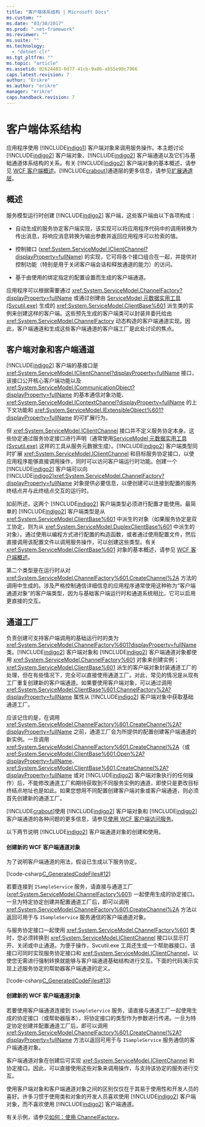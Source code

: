```yaml
---
title: "客户端体系结构 | Microsoft Docs"
ms.custom: ""
ms.date: "03/30/2017"
ms.prod: ".net-framework"
ms.reviewer: ""
ms.suite: ""
ms.technology: 
  - "dotnet-clr"
ms.tgt_pltfrm: ""
ms.topic: "article"
ms.assetid: 02624403-0d77-41cb-9a86-ab55e98c7966
caps.latest.revision: 7
author: "Erikre"
ms.author: "erikre"
manager: "erikre"
caps.handback.revision: 7
---
```

# 客户端体系结构
应用程序使用 [!INCLUDE[indigo1](../../../../includes/indigo1-md.md)] 客户端对象来调用服务操作。本主题讨论 [!INCLUDE[indigo2](../../../../includes/indigo2-md.md)] 客户端对象、[!INCLUDE[indigo2](../../../../includes/indigo2-md.md)] 客户端通道以及它们与基础通道体系结构的关系。有关 [!INCLUDE[indigo2](../../../../includes/indigo2-md.md)] 客户端对象的基本概述，请参见 [WCF 客户端概述](../../../../docs/framework/wcf/wcf-client-overview.md)。[!INCLUDE[crabout](../../../../includes/crabout-md.md)]通道层的更多信息，请参见[扩展通道层](../../../../docs/framework/wcf/extending/extending-the-channel-layer.md)。  
  
## 概述  
 服务模型运行时创建 [!INCLUDE[indigo2](../../../../includes/indigo2-md.md)] 客户端，这些客户端由以下各项构成：  
  
-   自动生成的服务协定客户端实现，该实现可以将应用程序代码中的调用转换为传出消息，将响应消息转换为输出参数并返回应用程序可以检索的值。  
  
-   控制接口 \(<xref:System.ServiceModel.IClientChannel?displayProperty=fullName>\) 的实现，它可将各个接口组合在一起，并提供对控制功能（特别是用于关闭客户端会话和释放通道的能力）的访问。  
  
-   基于由使用的绑定指定的配置设置而生成的客户端通道。  
  
 应用程序可以根据需要通过 <xref:System.ServiceModel.ChannelFactory?displayProperty=fullName> 或通过创建由 [ServiceModel 元数据实用工具 \(Svcutil.exe\)](../../../../docs/framework/wcf/servicemodel-metadata-utility-tool-svcutil-exe.md) 生成的 <xref:System.ServiceModel.ClientBase%601> 派生类的实例来创建这样的客户端。这些预先生成的客户端类可以封装并委托给由 <xref:System.ServiceModel.ChannelFactory> 动态构造的客户端通道实现。因此，客户端通道和生成这些客户端通道的客户端工厂是此处讨论的焦点。  
  
## 客户端对象和客户端通道  
 [!INCLUDE[indigo2](../../../../includes/indigo2-md.md)] 客户端的基接口是 <xref:System.ServiceModel.IClientChannel?displayProperty=fullName> 接口，该接口公开核心客户端功能以及 <xref:System.ServiceModel.ICommunicationObject?displayProperty=fullName> 的基本通信对象功能、<xref:System.ServiceModel.IContextChannel?displayProperty=fullName> 的上下文功能和 <xref:System.ServiceModel.IExtensibleObject%601?displayProperty=fullName> 的可扩展行为。  
  
 但 <xref:System.ServiceModel.IClientChannel> 接口并不定义服务协定本身。这些协定通过服务协定接口进行声明（通常使用[ServiceModel 元数据实用工具 \(Svcutil.exe\)](../../../../docs/framework/wcf/servicemodel-metadata-utility-tool-svcutil-exe.md) 这样的工具从服务元数据生成）。[!INCLUDE[indigo2](../../../../includes/indigo2-md.md)] 客户端类型同时扩展 <xref:System.ServiceModel.IClientChannel> 和目标服务协定接口，以使应用程序能够直接调用操作，同时可以访问客户端运行时功能。创建一个 [!INCLUDE[indigo2](../../../../includes/indigo2-md.md)] 客户端可以向 [!INCLUDE[indigo2](../../../../includes/indigo2-md.md)]<xref:System.ServiceModel.ChannelFactory?displayProperty=fullName> 对象提供必要信息，以便创建可以连接到配置的服务终结点并与此终结点交互的运行时。  
  
 如前所述，这两个 [!INCLUDE[indigo2](../../../../includes/indigo2-md.md)] 客户端类型必须进行配置才能使用。最简单的 [!INCLUDE[indigo2](../../../../includes/indigo2-md.md)] 客户端类型是从 <xref:System.ServiceModel.ClientBase%601> 中派生的对象（如果服务协定是双工协定，则为从 <xref:System.ServiceModel.DuplexClientBase%601> 中派生的对象）。通过使用以编程方式进行配置的构造函数，或者通过使用配置文件，然后直接调用该配置文件以调用服务操作，可以创建这些类型。有关 <xref:System.ServiceModel.ClientBase%601> 对象的基本概述，请参见 [WCF 客户端概述](../../../../docs/framework/wcf/wcf-client-overview.md)。  
  
 第二个类型是在运行时从对 <xref:System.ServiceModel.ChannelFactory%601.CreateChannel%2A> 方法的调用中生成的。涉及严格控制通信详细信息的应用程序通常使用这种称为“客户端通道对象”的客户端类型，因为与基础客户端运行时和通道系统相比，它可以启用更直接的交互。  
  
## 通道工厂  
 负责创建可支持客户端调用的基础运行时的类为 <xref:System.ServiceModel.ChannelFactory%601?displayProperty=fullName> 类。[!INCLUDE[indigo2](../../../../includes/indigo2-md.md)] 客户端对象和 [!INCLUDE[indigo2](../../../../includes/indigo2-md.md)] 客户端通道对象都使用 <xref:System.ServiceModel.ChannelFactory%601> 对象来创建实例；<xref:System.ServiceModel.ClientBase%601> 派生的客户端对象封装通道工厂的处理，但在有些情况下，完全可以直接使用通道工厂。对此，常见的情况是从现有工厂重复创建新的客户端通道。如果要使用客户端对象，可以通过调用 <xref:System.ServiceModel.ClientBase%601.ChannelFactory%2A?displayProperty=fullName> 属性从 [!INCLUDE[indigo2](../../../../includes/indigo2-md.md)] 客户端对象中获取基础通道工厂。  
  
 应该记住的是，在调用 <xref:System.ServiceModel.ChannelFactory%601.CreateChannel%2A?displayProperty=fullName> 之前，通道工厂会为所提供的配置创建客户端通道的新实例。一旦调用 <xref:System.ServiceModel.ChannelFactory%601.CreateChannel%2A>（或 <xref:System.ServiceModel.ClientBase%601.Open%2A?displayProperty=fullName>、<xref:System.ServiceModel.ClientBase%601.CreateChannel%2A?displayProperty=fullName> 或对 [!INCLUDE[indigo2](../../../../includes/indigo2-md.md)] 客户端对象执行的任何操作）后，不能修改通道工厂和期待获取到不同服务实例的通道，即使只是更改目标终结点地址也是如此。如果您想用不同配置创建客户端对象或客户端通道，则必须首先创建新的通道工厂。  
  
 [!INCLUDE[crabout](../../../../includes/crabout-md.md)]使用 [!INCLUDE[indigo2](../../../../includes/indigo2-md.md)] 客户端对象和 [!INCLUDE[indigo2](../../../../includes/indigo2-md.md)] 客户端通道的各种问题的更多信息，请参见[使用 WCF 客户端访问服务](../../../../docs/framework/wcf/feature-details/accessing-services-using-a-client.md)。  
  
 以下两节说明 [!INCLUDE[indigo2](../../../../includes/indigo2-md.md)] 客户端通道对象的创建和使用。  
  
#### 创建新的 WCF 客户端通道对象  
 为了说明客户端通道的用法，假设已生成以下服务协定。  
  
 [!code-csharp[C_GeneratedCodeFiles#12](../../../../samples/snippets/csharp/VS_Snippets_CFX/c_generatedcodefiles/cs/proxycode.cs#12)]  
  
 若要连接到 `ISampleService` 服务，请直接与通道工厂 \(<xref:System.ServiceModel.ChannelFactory%601>\) 一起使用生成的协定接口。一旦为特定协定创建并配置通道工厂后，即可以调用 <xref:System.ServiceModel.ChannelFactory%601.CreateChannel%2A> 方法以返回可用于与 `ISampleService` 服务通信的客户端通道对象。  
  
 与服务协定接口一起使用 <xref:System.ServiceModel.ChannelFactory%601> 类时，您必须转换到 <xref:System.ServiceModel.IClientChannel> 接口以显示打开、关闭或中止通道。为便于操作，Svcutil.exe 工具还生成一个帮助器接口，该接口可同时实现服务协定接口和 <xref:System.ServiceModel.IClientChannel>，以使您无需进行强制转换就能够与客户端通道基础结构进行交互。下面的代码演示实现上述服务协定的帮助器客户端通道的定义。  
  
 [!code-csharp[C_GeneratedCodeFiles#13](../../../../samples/snippets/csharp/VS_Snippets_CFX/c_generatedcodefiles/cs/proxycode.cs#13)]  
  
#### 创建新的 WCF 客户端通道对象  
 若要使用客户端通道连接到 `ISampleService` 服务，请直接与通道工厂一起使用生成的协定接口（或帮助器版本），将协定接口的类型作为参数进行传递。一旦为特定协定创建并配置通道工厂后，即可以调用 <xref:System.ServiceModel.ChannelFactory%601.CreateChannel%2A?displayProperty=fullName> 方法以返回可用于与 `ISampleService` 服务通信的客户端通道对象。  
  
 客户端通道对象在创建后可实现 <xref:System.ServiceModel.IClientChannel> 和协定接口。因此，可以直接使用这些对象来调用操作，与支持该协定的服务进行交互。  
  
 使用客户端对象和客户端通道对象之间的区别仅仅在于其易于使用性和开发人员的喜好。许多习惯于使用类和对象的开发人员喜欢使用 [!INCLUDE[indigo2](../../../../includes/indigo2-md.md)] 客户端对象，而不喜欢使用 [!INCLUDE[indigo2](../../../../includes/indigo2-md.md)] 客户端通道。  
  
 有关示例，请参见[如何：使用 ChannelFactory](../../../../docs/framework/wcf/feature-details/how-to-use-the-channelfactory.md)。
